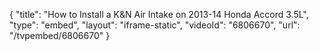 {
    "title": "How to Install a K&N Air Intake on 2013-14 Honda Accord 3.5L",
    "type": "embed",
    "layout": "iframe-static",
    "videoId": "6806670",
    "url": "\/tvpembed\/6806670"
}